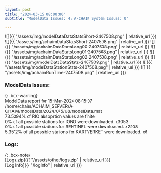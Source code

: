 ```yaml
---
layout: post
title: "2024-03-15 08:00:00"
subtitle: "ModelData Issues: 4; A-CHAIM System Issues: 0"

---
```


![]({{ "/assets/img/modelDataDataStatsShort-2407508.png" | relative_url }})
![]({{ "/assets/img/achaimDataStatsShort-2407508.png" | relative_url }})
![]({{ "/assets/img/achaimDataStatsLong00-2407508.png" | relative_url }})
![]({{ "/assets/img/achaimDataStatsLong01-2407508.png" | relative_url }})
![]({{ "/assets/img/achaimDataStatsLong02-2407508.png" | relative_url }})
![]({{ "/assets/img/modelDataDataStats-2407508.png" | relative_url }})
![]({{ "/assets/img/modelDataStationStats-2407508.png" | relative_url }})
![]({{ "/assets/img/achaimRunTime-2407508.png" | relative_url }})


### ModelData Issues:  
  
{: .box-warning}  
 ModelData report for 15-Mar-2024 08:15:07   
 /home/chaim/ACHAIM_SERVER/A-CHAIM/modelData/2024/075/08/modelData.mat   
 73.5394% of RIO absoprtion values are finite   
 0% of all possible stations for IONO were downloaded. x3053   
 0% of all possible stations for SENTINEL were downloaded. x2508   
 5.3512% of all possible stations for KARTVERKET were downloaded. x6   
  


### Logs:  
  
{: .box-note}  
[Logs.zip]({{ "/assets/other/logs.zip" | relative_url }})  
[Log Info]({{ "/logInfo" | relative_url }})  
